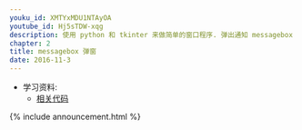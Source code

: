 ```yaml
---
youku_id: XMTYxMDU1NTAyOA
youtube_id: Hj5sTDW-xqg
description: 使用 python 和 tkinter 来做简单的窗口程序. 弹出通知 messagebox 练习.
chapter: 2
title: messagebox 弹窗
date: 2016-11-3
---
```

* 学习资料:
  * [相关代码](https://github.com/MorvanZhou/tutorials/blob/master/tkinterTUT/tk11_msgbox.py)

{% include announcement.html %}